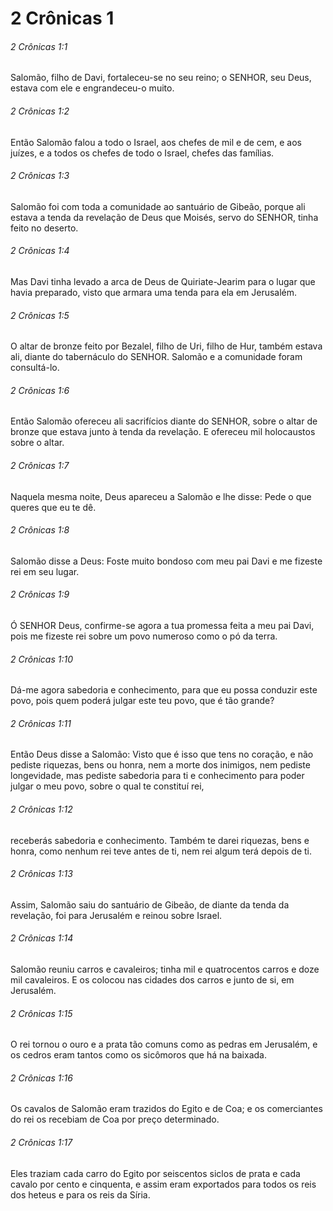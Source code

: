# 2 Crônicas 1

###### 2 Crônicas 1:1

Salomão, filho de Davi, fortaleceu-se no seu reino; o SENHOR, seu Deus, estava com ele e engrandeceu-o muito.

###### 2 Crônicas 1:2

Então Salomão falou a todo o Israel, aos chefes de mil e de cem, e aos juízes, e a todos os chefes de todo o Israel, chefes das famílias.

###### 2 Crônicas 1:3

Salomão foi com toda a comunidade ao santuário de Gibeão, porque ali estava a tenda da revelação de Deus que Moisés, servo do SENHOR, tinha feito no deserto.

###### 2 Crônicas 1:4

Mas Davi tinha levado a arca de Deus de Quiriate-Jearim para o lugar que havia preparado, visto que armara uma tenda para ela em Jerusalém.

###### 2 Crônicas 1:5

O altar de bronze feito por Bezalel, filho de Uri, filho de Hur, também estava ali, diante do tabernáculo do SENHOR. Salomão e a comunidade foram consultá-lo.

###### 2 Crônicas 1:6

Então Salomão ofereceu ali sacrifícios diante do SENHOR, sobre o altar de bronze que estava junto à tenda da revelação. E ofereceu mil holocaustos sobre o altar.

###### 2 Crônicas 1:7

Naquela mesma noite, Deus apareceu a Salomão e lhe disse: Pede o que queres que eu te dê.

###### 2 Crônicas 1:8

Salomão disse a Deus: Foste muito bondoso com meu pai Davi e me fizeste rei em seu lugar.

###### 2 Crônicas 1:9

Ó SENHOR Deus, confirme-se agora a tua promessa feita a meu pai Davi, pois me fizeste rei sobre um povo numeroso como o pó da terra.

###### 2 Crônicas 1:10

Dá-me agora sabedoria e conhecimento, para que eu possa conduzir este povo, pois quem poderá julgar este teu povo, que é tão grande?

###### 2 Crônicas 1:11

Então Deus disse a Salomão: Visto que é isso que tens no coração, e não pediste riquezas, bens ou honra, nem a morte dos inimigos, nem pediste longevidade, mas pediste sabedoria para ti e conhecimento para poder julgar o meu povo, sobre o qual te constituí rei,

###### 2 Crônicas 1:12

receberás sabedoria e conhecimento. Também te darei riquezas, bens e honra, como nenhum rei teve antes de ti, nem rei algum terá depois de ti.

###### 2 Crônicas 1:13

Assim, Salomão saiu do santuário de Gibeão, de diante da tenda da revelação, foi para Jerusalém e reinou sobre Israel.

###### 2 Crônicas 1:14

Salomão reuniu carros e cavaleiros; tinha mil e quatrocentos carros e doze mil cavaleiros. E os colocou nas cidades dos carros e junto de si, em Jerusalém.

###### 2 Crônicas 1:15

O rei tornou o ouro e a prata tão comuns como as pedras em Jerusalém, e os cedros eram tantos como os sicômoros que há na baixada.

###### 2 Crônicas 1:16

Os cavalos de Salomão eram trazidos do Egito e de Coa; e os comerciantes do rei os recebiam de Coa por preço determinado.

###### 2 Crônicas 1:17

Eles traziam cada carro do Egito por seiscentos siclos de prata e cada cavalo por cento e cinquenta, e assim eram exportados para todos os reis dos heteus e para os reis da Síria.

